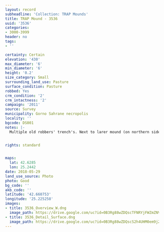 ```yaml
---
layout: record
subheadline: 'Collection: TRAP Mounds'
title: TRAP Mound - 3536
uuid: '3536'
categories:
- 3000-3999
header: no
tags:
- ''

certainty: Certain
elevation: '430'
max_diameter: '6'
min_diameter: '6'
height: '0.2'
size_category: Small
surrounding_land_use: Pasture
surface_condition: Pasture
robbed: Yes
crm_condition: '2'
crm_intactness: '2'
campaign: '2011'
source: Survey
municipality: Gorno Sahrane necropolis
locality: ''
bgcode: DS001
notes: |-
  Multiple old robbers' trench's. Next to larer mound (on northern side).


rights: standard


maps:
  lat: 42.6285
  lon: 25.2442
date: 2018-05-29
land_use_source: Photo
photo: Good
bg_code: ''
akb_code: ''
latitude: '42.660753'
longitude: '25.225258'
images:
- title: 3536_Overview_W.dng
  image_path: https://drive.google.com/uc?id=0B3Rg88wZDQscTFNRYjFWZmZNVlk
- title: 3536_Detail_Surface.dng
  image_path: https://drive.google.com/uc?id=0B3Rg88wZDQscS2h4UHM0em9jZm8
---
```

